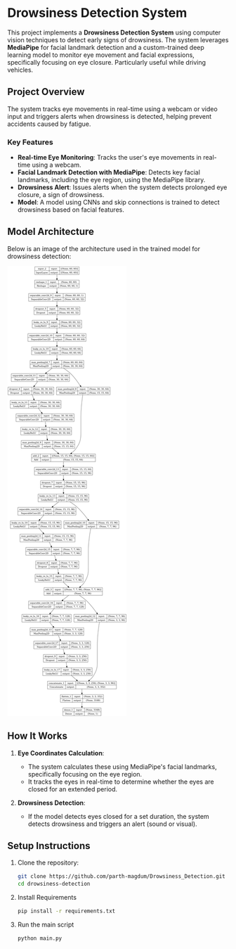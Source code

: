 # Drowsiness Detection System

This project implements a **Drowsiness Detection System** using computer vision techniques to detect early signs of drowsiness. The system leverages **MediaPipe** for facial landmark detection and a custom-trained deep learning model to monitor eye movement and facial expressions, specifically focusing on eye closure.
Particularly useful while driving vehicles.

## Project Overview

The system tracks eye movements in real-time using a webcam or video input and triggers alerts when drowsiness is detected, helping prevent accidents caused by fatigue.

### Key Features

- **Real-time Eye Monitoring**: Tracks the user's eye movements in real-time using a webcam.
- **Facial Landmark Detection with MediaPipe**: Detects key facial landmarks, including the eye region, using the MediaPipe library.
- **Drowsiness Alert**: Issues alerts when the system detects prolonged eye closure, a sign of drowsiness.
- **Model**: A  model using CNNs and skip connections is trained to detect drowsiness based on facial features.


## Model Architecture

Below is an image of the architecture used in the trained model for drowsiness detection:

![Model Architecture](model_architecture.png)

## How It Works

1. **Eye Coordinates Calculation**: 
   - The system calculates these using MediaPipe's facial landmarks, specifically focusing on the eye region.
   - It tracks the eyes in real-time to determine whether the eyes are closed for an extended period.

2. **Drowsiness Detection**:
   - If the model detects eyes closed for a set duration, the system detects drowsiness and triggers an alert (sound or visual).

## Setup Instructions

1. Clone the repository:
   ```bash
   git clone https://github.com/parth-magdum/Drowsiness_Detection.git
   cd drowsiness-detection
    ```

2. Install Requirements
    ```bash
    pip install -r requirements.txt
    ```

3. Run the main script
    ```bash
    python main.py
    ```
